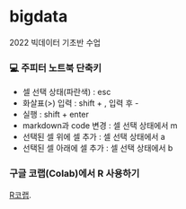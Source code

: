 # bigdata
2022 빅데이터 기초반 수업

### 💻 주피터 노트북 단축키
- 셀 선택 상태(파란색) : esc
- 화살표(>) 입력 : shift + , 입력 후 - 
- 실행 : shift + enter
- markdown과 code 변경 : 셀 선택 상태에서 m
- 선택된 셀 위에 셀 추가 : 셀 선택 상태에서 a
- 선택된 셀 아래에 셀 추가 : 셀 선택 상태에서 b

### 구글 코랩(Colab)에서 R 사용하기
[R코랩](colab.research.google.com/notebook#create=true&language=r).
